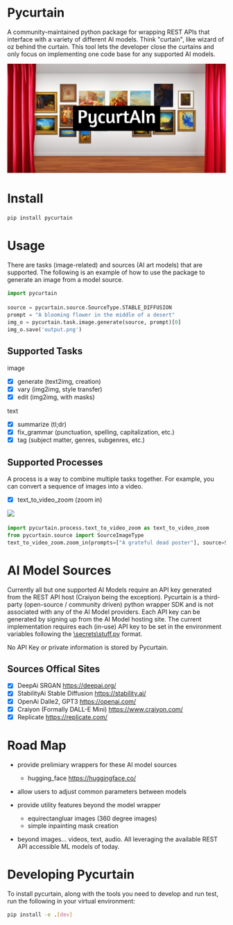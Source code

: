 # Pycurtain

A community-maintained python package for wrapping REST APIs that interface with a variety of different AI models.  Think "curtain", like wizard of oz behind the curtain. This tool lets the developer close the curtains and only focus on implementing one code base for any supported AI models.

![](pycurtain.png?raw=true)

# Install

```bash
pip install pycurtain
```

# Usage

There are tasks (image-related) and sources (AI art models) that are supported.  The following is an example of how to use the package to generate an image from a model source.

```python
import pycurtain

source = pycurtain.source.SourceType.STABLE_DIFFUSION
prompt = "A blooming flower in the middle of a desert"
img_o = pycurtain.task.image.generate(source, prompt)[0]
img_o.save('output.png')
```

## Supported Tasks

image

- [x] generate (text2img, creation)
- [x] vary (img2img, style transfer)
- [x] edit (img2img, with masks)

text

- [x] summarize (tl;dr)
- [x] fix_grammar (punctuation, spelling, capitalization, etc.)
- [x] tag (subject matter, genres, subgenres, etc.)

## Supported Processes

A process is a way to combine multiple tasks together.  For example, you can convert a sequence of images into a video.

- [x] text_to_video_zoom (zoom in)

![](https://github.com/bin2ai/pycurtain/text-to-video-zoom.gif)

```python
import pycurtain.process.text_to_video_zoom as text_to_video_zoom
from pycurtain.source import SourceImageType
text_to_video_zoom.zoom_in(prompts=["A grateful dead poster"], source=SourceImageType.STABLE_DIFFUSION, n_imgs=10, file_name="output.mp4")
```

# AI Model Sources

Currently all but one supported AI Models require an API key generated from the REST API host (Craiyon being the exception). Pycurtain is a third-party (open-source / community driven) python wrapper SDK and is not associated with any of the AI Model providers.  Each API key can be generated by signing up from the AI Model hosting site. The current implementation requires each (in-use) API key to be set in the environment variables following the [\secrets\stuff.py](https://github.com/bin2ai/pycurtain/blob/main/src/pycurtain/secrete/stuff.py) format.  

No API Key or private information is stored by Pycurtain.

## Sources Offical Sites

- [x] DeepAi SRGAN <https://deepai.org/>
- [x] StabilityAi Stable Diffusion <https://stability.ai/>
- [x] OpenAi Dalle2, GPT3 <https://openai.com/>
- [x] Craiyon (Formally DALL-E Mini) <https://www.craiyon.com/>
- [x] Replicate <https://replicate.com/>

# Road Map

- provide prelimiary wrappers for these AI model sources
  - hugging_face <https://huggingface.co/>

- allow users to adjust common parameters between models
- provide utility features beyond the model wrapper
  - equirectangluar images (360 degree images)
  - simple inpainting mask creation
- beyond images... videos, text, audio.  All leveraging the available REST API accessible ML models of today.

# Developing Pycurtain

To install pycurtain, along with the tools you need to develop and run test, run the following in your virtual environment:

```bash
pip install -e .[dev]
```
